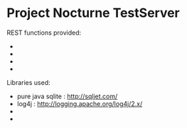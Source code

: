 Project Nocturne TestServer
===========================

REST functions provided:

*
*
*
*


Libraries used:

* pure java sqlite : http://sqljet.com/
* log4j : http://logging.apache.org/log4j/2.x/
*
*




